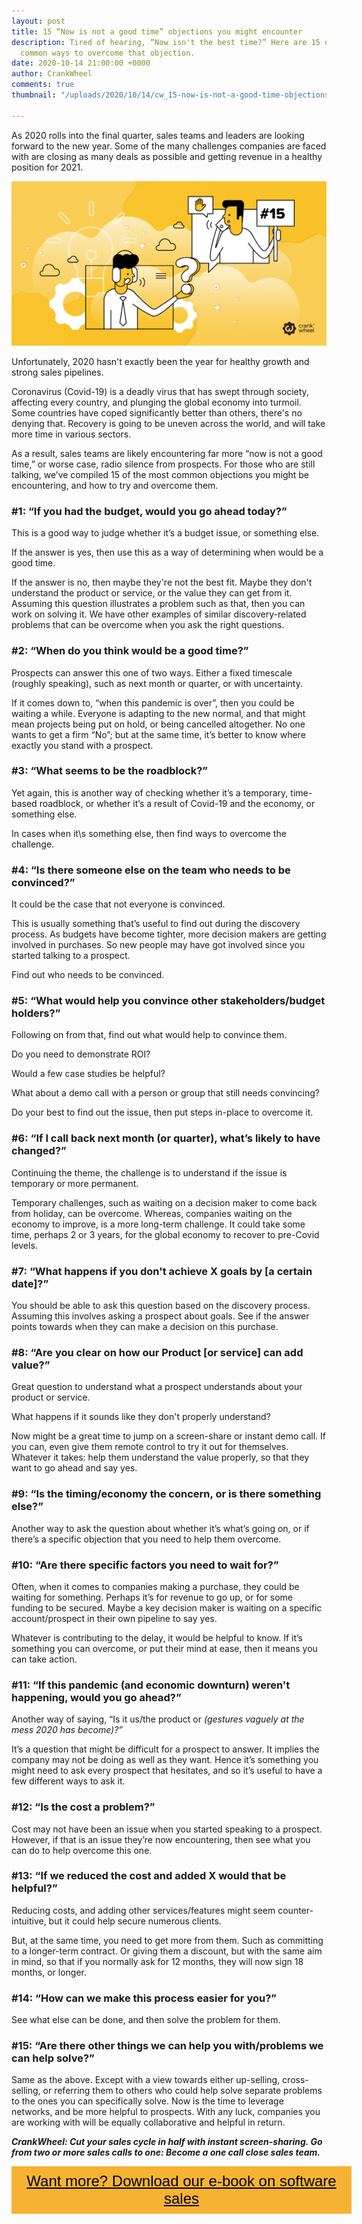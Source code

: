 ```yaml
---
layout: post
title: 15 “Now is not a good time” objections you might encounter
description: Tired of hearing, “Now isn't the best time?” Here are 15 of the most
  common ways to overcome that objection.
date: 2020-10-14 21:00:00 +0000
author: CrankWheel
comments: true
thumbnail: "/uploads/2020/10/14/cw_15-now-is-not-a-good-time-objections-you-might-encounter-1.jpg"

---
```

As 2020 rolls into the final quarter, sales teams and leaders are looking forward to the new year. Some of the many challenges companies are faced with are closing as many deals as possible and getting revenue in a healthy position for 2021.

![](/uploads/2020/10/14/cw_15-now-is-not-a-good-time-objections-you-might-encounter-1.jpg)

Unfortunately, 2020 hasn't exactly been the year for healthy growth and strong sales pipelines.

Coronavirus (Covid-19) is a deadly virus that has swept through society, affecting every country, and plunging the global economy into turmoil. Some countries have coped significantly better than others, there's no denying that. Recovery is going to be uneven across the world, and will take more time in various sectors.

As a result, sales teams are likely encountering far more “now is not a good time,” or worse case, radio silence from prospects. For those who are still talking, we’ve compiled 15 of the most common objections you might be encountering, and how to try and overcome them.

### #1: “If you had the budget, would you go ahead today?”

This is a good way to judge whether it’s a budget issue, or something else.

If the answer is yes, then use this as a way of determining when would be a good time.

If the answer is no, then maybe they're not the best fit. Maybe they don't understand the product or service, or the value they can get from it. Assuming this question illustrates a problem such as that, then you can work on solving it. We have other examples of similar discovery-related problems that can be overcome when you ask the right questions.

### #2: “When do you think would be a good time?”

Prospects can answer this one of two ways. Either a fixed timescale (roughly speaking), such as next month or quarter, or with uncertainty.

If it comes down to, “when this pandemic is over”, then you could be waiting a while. Everyone is adapting to the new normal, and that might mean projects being put on hold, or being cancelled altogether. No one wants to get a firm “No”; but at the same time, it’s better to know where exactly you stand with a prospect.

### #3: “What seems to be the roadblock?”

Yet again, this is another way of checking whether it’s a temporary, time-based roadblock, or whether it’s a result of Covid-19 and the economy, or something else.

In cases when it\\s something else, then find ways to overcome the challenge.

### #4: “Is there someone else on the team who needs to be convinced?”

It could be the case that not everyone is convinced.

This is usually something that’s useful to find out during the discovery process. As budgets have become tighter, more decision makers are getting involved in purchases. So new people may have got involved since you started talking to a prospect.

Find out who needs to be convinced.

### #5: “What would help you convince other stakeholders/budget holders?”

Following on from that, find out what would help to convince them.

Do you need to demonstrate ROI?

Would a few case studies be helpful?

What about a demo call with a person or group that still needs convincing?

Do your best to find out the issue, then put steps in-place to overcome it.

### #6: “If I call back next month (or quarter), what’s likely to have changed?”

Continuing the theme, the challenge is to understand if the issue is temporary or more permanent.

Temporary challenges, such as waiting on a decision maker to come back from holiday, can be overcome. Whereas, companies waiting on the economy to improve, is a more long-term challenge. It could take some time, perhaps 2 or 3 years, for the global economy to recover to pre-Covid levels.

### #7: “What happens if you don't achieve X goals by \[a certain date\]?”

You should be able to ask this question based on the discovery process. Assuming this involves asking a prospect about goals. See if the answer points towards when they can make a decision on this purchase.

### #8: “Are you clear on how our Product \[or service\] can add value?”

Great question to understand what a prospect understands about your product or service.

What happens if it sounds like they don't properly understand?

Now might be a great time to jump on a screen-share or instant demo call. If you can, even give them remote control to try it out for themselves. Whatever it takes: help them understand the value properly, so that they want to go ahead and say yes.

### #9: “Is the timing/economy the concern, or is there something else?”

Another way to ask the question about whether it’s what’s going on, or if there’s a specific objection that you need to help them overcome.

### #10: “Are there specific factors you need to wait for?”

Often, when it comes to companies making a purchase, they could be waiting for something. Perhaps it’s for revenue to go up, or for some funding to be secured. Maybe a key decision maker is waiting on a specific account/prospect in their own pipeline to say yes.

Whatever is contributing to the delay, it would be helpful to know. If it’s something you can overcome, or put their mind at ease, then it means you can take action.

### #11: “If this pandemic (and economic downturn) weren't happening, would you go ahead?”

Another way of saying, “Is it us/the product or _(gestures vaguely at the mess 2020 has become)?”_

It’s a question that might be difficult for a prospect to answer. It implies the company may not be doing as well as they want. Hence it’s something you might need to ask every prospect that hesitates, and so it’s useful to have a few different ways to ask it.

### #12: “Is the cost a problem?”

Cost may not have been an issue when you started speaking to a prospect. However, if that is an issue they’re now encountering, then see what you can do to help overcome this one.

### #13: “If we reduced the cost and added X would that be helpful?”

Reducing costs, and adding other services/features might seem counter-intuitive, but it could help secure numerous clients.

But, at the same time, you need to get more from them. Such as committing to a longer-term contract. Or giving them a discount, but with the same aim in mind, so that if you normally ask for 12 months, they will now sign 18 months, or longer.

### #14: “How can we make this process easier for you?”

See what else can be done, and then solve the problem for them.

### #15: “Are there other things we can help you with/problems we can help solve?”

Same as the above. Except with a view towards either up-selling, cross-selling, or referring them to others who could help solve separate problems to the ones you can specifically solve. Now is the time to leverage networks, and be more helpful to prospects. With any luck, companies you are working with will be equally collaborative and helpful in return.

**_CrankWheel: Cut your sales cycle in half with instant screen-sharing. Go from two or more sales calls to one: Become a one call close sales team._**

<style> .btn-signup { padding-top: 11px !important; border-radius: 0px !important; background-color: #f6b333; text-align: center; padding: 10px 20px !important; border: 0px !important; width: 100%; margin-bottom: 20px; } .btn-signup a { color: black !important; font-family: 'Titillium Web', sans-serif; font-size: 24px !important; font-weight: normal !important; } </style>

<div class="btn-signup"><a style="cursor: pointer;" href="/sign-up-to-download">Want more? Download our e-book on software sales</a></div>